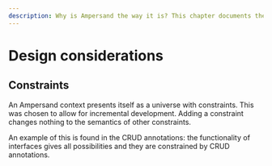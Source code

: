 ```yaml
---
description: Why is Ampersand the way it is? This chapter documents the reasons.
---
```


# Design considerations

## Constraints

An Ampersand context presents itself as a universe with constraints. This was chosen to allow for incremental development. Adding a constraint changes nothing to the semantics of other constraints.

An example of this is found in the CRUD annotations: the functionality of interfaces gives all possibilities and they are constrained by CRUD annotations.

